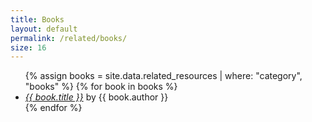 ```yaml
---
title: Books
layout: default
permalink: /related/books/
size: 16
---
```


<ul>
    {% assign books = site.data.related_resources | where: "category", "books" %}
    {% for book in books %}
    <li>
        <a href="{{ book.url }}" target="_blank"><i>{{ book.title }}</i></a> by {{ book.author }}
    </li>
    {% endfor %}
</ul>

<script>
    console.log("{{ books | size }}");
</script>